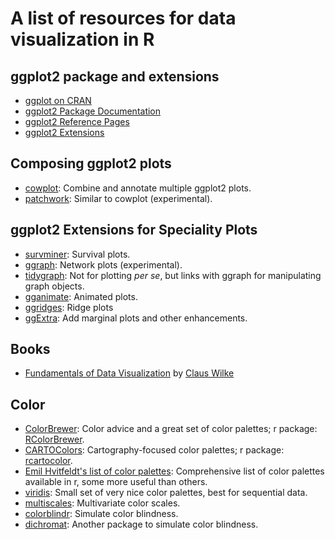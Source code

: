 # A list of resources for data visualization in R

## ggplot2 package and extensions

- [ggplot on CRAN](https://cran.r-project.org/package=ggplot2)
- [ggplot2 Package Documentation](https://ggplot2.tidyverse.org/index.html)
- [ggplot2 Reference Pages](docs.ggplot2.org/current/)
- [ggplot2 Extensions](ggplot2-exts.github.io/index.html)


## Composing ggplot2 plots
- [cowplot](https://cran.r-project.org/web/packages/cowplot/): Combine and annotate multiple ggplot2 plots.
- [patchwork](https://github.com/thomasp85/patchwork): Similar to cowplot (experimental).


## ggplot2 Extensions for Speciality Plots
- [survminer](https://cran.r-project.org/package=survminer): Survival plots.
- [ggraph](https://github.com/thomasp85/ggraph): Network plots (experimental).
- [tidygraph](https://github.com/thomasp85/tidygraph): Not for plotting _per se_, but links with ggraph for manipulating graph objects.
- [gganimate](https://github.com/thomasp85/gganimate): Animated plots.
- [ggridges](https://github.com/clauswilke/ggridges): Ridge plots
- [ggExtra](https://cran.r-project.org/web/packages/ggExtra/README.html): Add marginal plots and other enhancements.


## Books
- [Fundamentals of Data Visualization](http://serialmentor.com/dataviz/) by [Claus Wilke](https://github.com/clauswilke)


## Color
- [ColorBrewer](http://colorbrewer2.org/): Color advice and a great set of color palettes; r package: [RColorBrewer](https://cran.r-project.org/package=RColorBrewer).
- [CARTOColors](https://carto.com/carto-colors/): Cartography-focused color palettes; r package: [rcartocolor](https://cran.r-project.org/package=rcartocolor).
- [Emil Hvitfeldt's list of color palettes](https://github.com/EmilHvitfeldt/r-color-palettes): Comprehensive list of color palettes available in r, some more useful than others.
- [viridis](https://cran.r-project.org/web/packages/viridis/vignettes/intro-to-viridis.html): Small set of very nice color palettes, best for sequential data.
- [multiscales](https://github.com/clauswilke/multiscales): Multivariate color scales.
- [colorblindr](https://github.com/clauswilke/colorblindr): Simulate color blindness.
- [dichromat](https://cran.r-project.org/package=dichromat): Another package to simulate color blindness.
